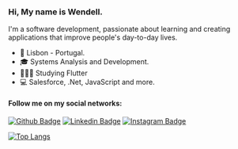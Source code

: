 ### Hi, My name is Wendell.

 I'm a software development, passionate about learning and creating applications that improve people's day-to-day lives. 

- :round_pushpin: Lisbon - Portugal.
- 🎓 Systems Analysis and Development.
- 👨🏻‍💻 Studying Flutter
- 💻 Salesforce, .Net, JavaScript and more.

#### Follow me on my social networks:

[![Github Badge](https://img.shields.io/badge/-Github-000?style=for-the-badge&logo=Github&logoColor=white&link=https://github.com/wendellarnald)](https://github.com/wendellarnald)
[![Linkedin Badge](https://img.shields.io/badge/-LinkedIn-blue?style=for-the-badge&logo=Linkedin&logoColor=white&link=https://www.linkedin.com/in/wendell-arnald-ribeiro/)](https://www.linkedin.com/in/wendell-arnald-ribeiro/)
[![Instagram Badge](https://img.shields.io/badge/-Instagram-C13584?style=for-the-badge&logo=instagram&logoColor=white&link=https://www.instagram.com/wendellarnald_/)](https://www.instagram.com/wendellarnald_/)


[![Top Langs](https://github-readme-stats.vercel.app/api/top-langs/?username=wendellarnald&layout=compact)](https://github.com/wendellarnald)
